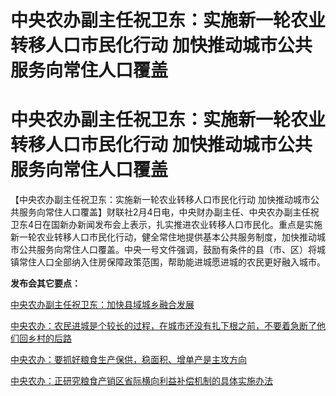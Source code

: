 # 中央农办副主任祝卫东：实施新一轮农业转移人口市民化行动 加快推动城市公共服务向常住人口覆盖

# 中央农办副主任祝卫东：实施新一轮农业转移人口市民化行动 加快推动城市公共服务向常住人口覆盖

【中央农办副主任祝卫东：实施新一轮农业转移人口市民化行动
加快推动城市公共服务向常住人口覆盖】财联社2月4日电，中央财办副主任、中央农办副主任祝卫东4日在国新办新闻发布会上表示，扎实推进农业转移人口市民化。重点是实施新一轮农业转移人口市民化行动，健全常住地提供基本公共服务制度，加快推动城市公共服务向常住人口覆盖。中央一号文件强调，鼓励有条件的县（市、区）将城镇常住人口全部纳入住房保障政策范围，帮助能进城愿进城的农民更好融入城市。

**发布会其它要点：**

[中央农办副主任祝卫东：加快县域城乡融合发展](https://news.qq.com/rain/a/20240204A05JP800)

[中央农办：农民进城是个较长的过程，在城市还没有扎下根之前，不要着急断了他们回乡村的后路](https://news.qq.com/rain/a/20240204A05F9N00)

[中央农办：要抓好粮食生产保供，稳面积、增单产是主攻方向](https://news.qq.com/rain/a/20240204A05AML00)

[中央农办：正研究粮食产销区省际横向利益补偿机制的具体实施办法](https://news.qq.com/rain/a/20240204A057I000)

